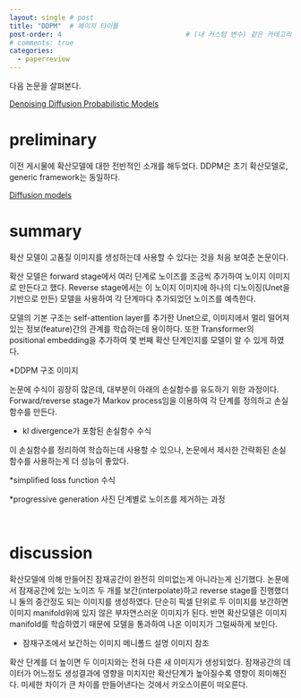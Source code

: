 ```yaml
---
layout: single # post
title: "DDPM"  # 페이지 타이틀
post-order: 4                               # (내 커스텀 변수) 같은 카테고리 내 정렬 순서
# comments: true
categories:
  - paperreview
---
```


다음 논문을 살펴본다.

[Denoising Diffusion Probabilistic Models][paperlink]

[paperlink]:https://arxiv.org/abs/2006.11239

# preliminary
이전 게시물에 확산모델에 대한 전반적인 소개를 해두었다. DDPM은 초기 확산모델로, generic framework는 동일하다.

[Diffusion models][link]

[link]: https://bluesparrow2000.github.io/paperreview/diffusion/


# summary
확산 모델이 고품질 이미지를 생성하는데 사용할 수 있다는 것을 처음 보여준 논문이다.

확산 모델은 forward stage에서 여러 단계로 노이즈를 조금씩 추가하여 노이지 이미지로 만든다고 했다.
Reverse stage에서는 이 노이지 이미지에 하나의 디노이징(Unet을 기반으로 만든) 모델을 사용하여 각 단계마다 추가되었던 노이즈를 예측한다.

모델의 기본 구조는 self-attention layer를 추가한 Unet으로, 이미지에서 멀리 떨어져 있는 정보(feature)간의 관계를 학습하는데 용이하다.
또한 Transformer의 positional embedding을 추가하여 몇 번째 확산 단계인지를 모델이 알 수 있게 하였다.

*DDPM 구조 이미지

논문에 수식이 굉장히 많은데, 대부분이 아래의 손실함수를 유도하기 위한 과정이다.
Forward/reverse stage가 Markov process임을 이용하여 각 단계를 정의하고 손실함수를 만든다.


* kl divergence가 포함된 손실함수 수식

이 손실함수를 정리하여 학습하는데 사용할 수 있으나, 논문에서 제시한 간략화된 손실함수를 사용하는게 더 성능이 좋았다.

*simplified loss function 수식



*progressive generation 사진
단계별로 노이즈를 제거하는 과정


<br/>

# discussion

확산모델에 의해 만들어진 잠재공간이 완전히 의미없는게 아니라는게 신기했다. 
논문에서 잠재공간에 있는 노이즈 두 개를 보간(interpolate)하고 reverse stage를 진행했더니 둘의 중간정도 되는 이미지를 생성하였다.
단순히 픽셀 단위로 두 이미지를 보간하면 이미지 manifold위에 있지 않은 부자연스러운 이미지가 된다. 반면 확산모델은 이미지 manifold를 학습하였기 때문에 모델을 통과하여 나온 이미지가 그럴싸하게 보인다. 

* 잠재구조에서 보간하는 이미지 메니폴드 설명 이미지 참조

확산 단계를 더 높이면 두 이미지와는 전혀 다른 새 이미지가 생성되었다. 잠재공간의 데이터가 어느정도 생성결과에 영향을 미치지만 확산단계가 높아질수록 영향이 희미해진다. 미세한 차이가 큰 차이를 만들어낸다는 것에서 카오스이론이 떠오른다.
